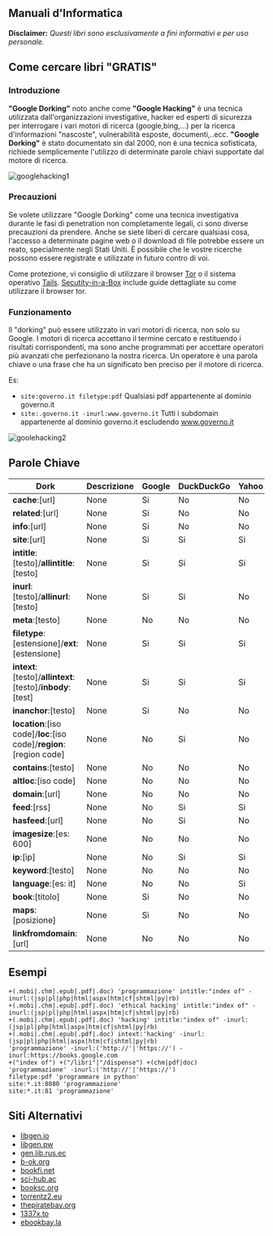 ## Manuali d'Informatica

__Disclaimer:__ _Questi libri sono esclusivamente a fini informativi e per uso personale._

## Come cercare libri "GRATIS"
### Introduzione
__"Google Dorking"__ noto anche come __"Google Hacking"__ è una tecnica utilizzata dall'organizzazioni investigative, hacker ed esperti di sicurezza per interrogare i vari motori di ricerca (google,bing,...) per la ricerca d'informazioni "nascoste", vulnerabilità esposte, documenti,..ecc. __"Google Dorking"__ è stato documentato sin dal 2000, non è una tecnica sofisticata, richiede semplicemente l'utilizzo di determinate parole chiavi supportate dal motore di ricerca.

![googlehacking1](https://raw.githubusercontent.com/m4ll0k/Manuali-Informatica/master/googlehacking1.PNG)

### Precauzioni
Se volete utilizzare "Google Dorking" come una tecnica investigativa durante le fasi di penetration non completamente
legali, ci sono diverse precauzioni da prendere. Anche se siete liberi di cercare qualsiasi cosa, l'accesso a determinate
pagine web o il download di file potrebbe essere un reato, specialmente negli Stati Uniti. È possibile che le vostre ricerche
possono essere registrate e utilizzate in futuro contro di voi.

Come protezione, vi consiglio di utilizzare il browser [Tor](https://www.torproject.org/projects/torbrowser.html.en) o il sistema operativo [Tails](https://tails.boum.org/). [Secutity-in-a-Box](https://securityinabox.org/en/) include guide dettagliate su come utilizzare il browser tor.

### Funzionamento
Il "dorking" può essere utilizzato in vari motori di ricerca, non solo su Google.
I motori di ricerca accettano il termine cercato e restituendo i risultati corrispondenti, ma
sono anche programmati per accettare operatori più avanzati che perfezionano la nostra ricerca.
Un operatore è una parola chiave o una frase che ha un significato ben preciso per il motore di ricerca.

Es:
- `site:governo.it filetype:pdf`
Qualsiasi pdf appartenente al dominio governo.it
- `site:.governo.it -inurl:www.governo.it`
Tutti i subdomain appartenente al dominio governo.it escludendo www.governo.it

![goolehacking2](https://raw.githubusercontent.com/m4ll0k/Manuali-Informatica/master/googlehacking2.PNG)

## Parole Chiave 

| Dork | Descrizione | Google | DuckDuckGo | Yahoo | Bing |
| --- | --- | --- | --- | --- | --- |
| __cache__:[url] | None | Si | No | No | No |
| __related__:[url] | None | Si | No | No | No |
| __info__:[url] | None | Si | No | No | No |
| __site__:[url] | None | Si | Si | Si | Si |
| __intitle__:[testo]/__allintitle__:[testo] | None | Si | Si | Si | Si |
| __inurl__:[testo]/__allinurl__:[testo] | None | Si | Si | No | No |
| __meta__:[testo] | None | No | No | No | Si|
| __filetype__:[estensione]/__ext__:[estensione] | None | Si | Si | Si | Si |
| __intext__:[testo]/__allintext__:[testo]/__inbody__:[test] | None | Si | Si | Si | Si |
| __inanchor__:[testo] | None | Si | No | No | Si |
| __location__:[iso code]/__loc__:[iso code]/__region__:[region code] | None | No | Si | No | Si |
| __contains__:[testo] | None | No | No | No | Si|
| __altloc__:[iso code] | None | No | No | No | Si |
| __domain__:[url] | None | No | No | No | Si |
| __feed__:[rss] | None | No | Si | Si | Si |
| __hasfeed__:[url] | None | No | Si | No | Si |
| __imagesize__:[es: 600] | None | No | No | No | Si |
| __ip__:[ip] | None | No | Si | Si | Si |
| __keyword__:[testo] | None | No | No | No | Si |
| __language__:[es: it] | None | No | No | Si | Si |
| __book__:[titolo] | None | Si | No | No | No |
| __maps__:[posizione] | None | Si | No | No | No |
| __linkfromdomain__:[url] | None | No | No | No | Si |

## Esempi

```
+(.mobi|.chm|.epub|.pdf|.doc) 'programmazione' intitle:"index of" -inurl:(jsp|pl|php|html|aspx|htm|cf|shtml|py|rb)
+(.mobi|.chm|.epub|.pdf|.doc) 'ethical hacking' intitle:"index of" -inurl:(jsp|pl|php|html|aspx|htm|cf|shtml|py|rb)
+(.mobi|.chm|.epub|.pdf|.doc) 'hacking' intitle:"index of" -inurl:(jsp|pl|php|html|aspx|htm|cf|shtml|py|rb)
+(.mobi|.chm|.epub|.pdf|.doc) intext:'hacking' -inurl:(jsp|pl|php|html|aspx|htm|cf|shtml|py|rb)
'programmazione' -inurl:('http://'|'https://') -inurl:https://books.google.com
+("index of") +("/libri"|"/dispense") +(chm|pdf|doc)
'programmazione' -inurl:('http://'|'https://')
filetype:pdf 'programmare in python'
site:*.it:8080 'programmazione'
site:*.it:81 'programmazione'
```
## Siti Alternativi

- [libgen.io](http://libgen.io/)
- [libgen.pw](https://libgen.pw/)
- [gen.lib.rus.ec](http://gen.lib.rus.ec/)
- [b-ok.org](http://b-ok.org)
- [bookfi.net](http://en.bookfi.net)
- [sci-hub.ac](sci-hub.ac)
- [booksc.org](http://booksc.org/)
- [torrentz2.eu](https://torrentz2.eu/)
- [thepiratebay.org](https://thepiratebay.org/browse/601)
- [1337x.to](https://1337x.to/sub/36/0/)
- [ebookbay.la](http://ebookbay.la/)
